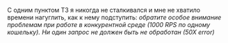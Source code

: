 С одним пунктом ТЗ я никогда не сталкивался и мне не хватило времени нагуглить, как к нему подступить:
*обратите особое внимание проблемам при работе в конкурентной среде (1000 RPS по
одному кошельку). Ни один запрос не должен быть не обработан (50Х error)*
